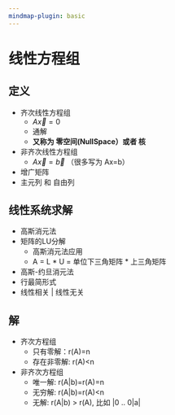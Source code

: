 ```yaml
---
mindmap-plugin: basic
---
```


# 线性方程组

## 定义
- 齐次线性方程组
    - $A \vec{x} = 0$
    - 通解
    - **又称为 零空间(NullSpace）或者 核**
- 非齐次线性方程组
    - $A \vec{x} = \vec b$ （很多写为 Ax=b）
- 增广矩阵
- 主元列 和 自由列
## 线性系统求解
- 高斯消元法
- 矩阵的LU分解
    - 高斯消元法应用
    - A = L * U = 单位下三角矩阵 * 上三角矩阵
- 高斯-约旦消元法
- 行最简形式
- 线性相关 | 线性无关

## 解
- 齐次方程组
    - 只有零解：r(A)=n
    - 存在非零解: r(A)<n
- 非齐次方程组
    - 唯一解: r(A|b)=r(A)=n
    - 无穷解: r(A|b)=r(A)<n
    - 无解: r(A|b) > r(A), 比如 |0 .. 0|a|